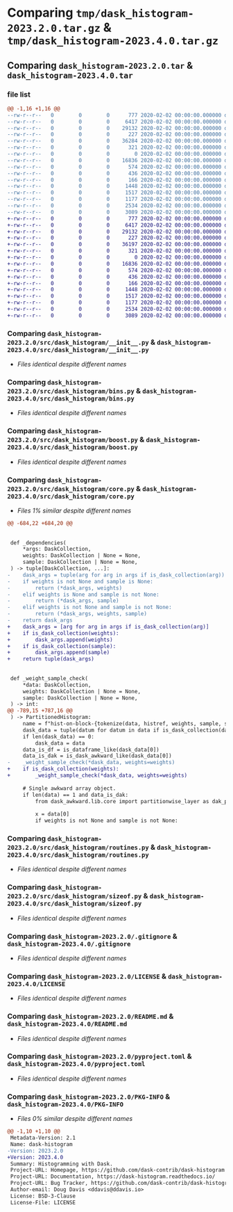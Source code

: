 # Comparing `tmp/dask_histogram-2023.2.0.tar.gz` & `tmp/dask_histogram-2023.4.0.tar.gz`

## Comparing `dask_histogram-2023.2.0.tar` & `dask_histogram-2023.4.0.tar`

### file list

```diff
@@ -1,16 +1,16 @@
--rw-r--r--   0        0        0      777 2020-02-02 00:00:00.000000 dask_histogram-2023.2.0/src/dask_histogram/__init__.py
--rw-r--r--   0        0        0     6417 2020-02-02 00:00:00.000000 dask_histogram-2023.2.0/src/dask_histogram/bins.py
--rw-r--r--   0        0        0    29132 2020-02-02 00:00:00.000000 dask_histogram-2023.2.0/src/dask_histogram/boost.py
--rw-r--r--   0        0        0      227 2020-02-02 00:00:00.000000 dask_histogram-2023.2.0/src/dask_histogram/config.py
--rw-r--r--   0        0        0    36284 2020-02-02 00:00:00.000000 dask_histogram-2023.2.0/src/dask_histogram/core.py
--rw-r--r--   0        0        0      321 2020-02-02 00:00:00.000000 dask_histogram-2023.2.0/src/dask_histogram/histogram.yaml
--rw-r--r--   0        0        0        0 2020-02-02 00:00:00.000000 dask_histogram-2023.2.0/src/dask_histogram/py.typed
--rw-r--r--   0        0        0    16836 2020-02-02 00:00:00.000000 dask_histogram-2023.2.0/src/dask_histogram/routines.py
--rw-r--r--   0        0        0      574 2020-02-02 00:00:00.000000 dask_histogram-2023.2.0/src/dask_histogram/sizeof.py
--rw-r--r--   0        0        0      436 2020-02-02 00:00:00.000000 dask_histogram-2023.2.0/src/dask_histogram/typing.py
--rw-r--r--   0        0        0      166 2020-02-02 00:00:00.000000 dask_histogram-2023.2.0/src/dask_histogram/version.py
--rw-r--r--   0        0        0     1448 2020-02-02 00:00:00.000000 dask_histogram-2023.2.0/.gitignore
--rw-r--r--   0        0        0     1517 2020-02-02 00:00:00.000000 dask_histogram-2023.2.0/LICENSE
--rw-r--r--   0        0        0     1177 2020-02-02 00:00:00.000000 dask_histogram-2023.2.0/README.md
--rw-r--r--   0        0        0     2534 2020-02-02 00:00:00.000000 dask_histogram-2023.2.0/pyproject.toml
--rw-r--r--   0        0        0     3089 2020-02-02 00:00:00.000000 dask_histogram-2023.2.0/PKG-INFO
+-rw-r--r--   0        0        0      777 2020-02-02 00:00:00.000000 dask_histogram-2023.4.0/src/dask_histogram/__init__.py
+-rw-r--r--   0        0        0     6417 2020-02-02 00:00:00.000000 dask_histogram-2023.4.0/src/dask_histogram/bins.py
+-rw-r--r--   0        0        0    29132 2020-02-02 00:00:00.000000 dask_histogram-2023.4.0/src/dask_histogram/boost.py
+-rw-r--r--   0        0        0      227 2020-02-02 00:00:00.000000 dask_histogram-2023.4.0/src/dask_histogram/config.py
+-rw-r--r--   0        0        0    36197 2020-02-02 00:00:00.000000 dask_histogram-2023.4.0/src/dask_histogram/core.py
+-rw-r--r--   0        0        0      321 2020-02-02 00:00:00.000000 dask_histogram-2023.4.0/src/dask_histogram/histogram.yaml
+-rw-r--r--   0        0        0        0 2020-02-02 00:00:00.000000 dask_histogram-2023.4.0/src/dask_histogram/py.typed
+-rw-r--r--   0        0        0    16836 2020-02-02 00:00:00.000000 dask_histogram-2023.4.0/src/dask_histogram/routines.py
+-rw-r--r--   0        0        0      574 2020-02-02 00:00:00.000000 dask_histogram-2023.4.0/src/dask_histogram/sizeof.py
+-rw-r--r--   0        0        0      436 2020-02-02 00:00:00.000000 dask_histogram-2023.4.0/src/dask_histogram/typing.py
+-rw-r--r--   0        0        0      166 2020-02-02 00:00:00.000000 dask_histogram-2023.4.0/src/dask_histogram/version.py
+-rw-r--r--   0        0        0     1448 2020-02-02 00:00:00.000000 dask_histogram-2023.4.0/.gitignore
+-rw-r--r--   0        0        0     1517 2020-02-02 00:00:00.000000 dask_histogram-2023.4.0/LICENSE
+-rw-r--r--   0        0        0     1177 2020-02-02 00:00:00.000000 dask_histogram-2023.4.0/README.md
+-rw-r--r--   0        0        0     2534 2020-02-02 00:00:00.000000 dask_histogram-2023.4.0/pyproject.toml
+-rw-r--r--   0        0        0     3089 2020-02-02 00:00:00.000000 dask_histogram-2023.4.0/PKG-INFO
```

### Comparing `dask_histogram-2023.2.0/src/dask_histogram/__init__.py` & `dask_histogram-2023.4.0/src/dask_histogram/__init__.py`

 * *Files identical despite different names*

### Comparing `dask_histogram-2023.2.0/src/dask_histogram/bins.py` & `dask_histogram-2023.4.0/src/dask_histogram/bins.py`

 * *Files identical despite different names*

### Comparing `dask_histogram-2023.2.0/src/dask_histogram/boost.py` & `dask_histogram-2023.4.0/src/dask_histogram/boost.py`

 * *Files identical despite different names*

### Comparing `dask_histogram-2023.2.0/src/dask_histogram/core.py` & `dask_histogram-2023.4.0/src/dask_histogram/core.py`

 * *Files 1% similar despite different names*

```diff
@@ -684,22 +684,20 @@
 
 
 def _dependencies(
     *args: DaskCollection,
     weights: DaskCollection | None = None,
     sample: DaskCollection | None = None,
 ) -> tuple[DaskCollection, ...]:
-    dask_args = tuple(arg for arg in args if is_dask_collection(arg))
-    if weights is not None and sample is None:
-        return (*dask_args, weights)
-    elif weights is None and sample is not None:
-        return (*dask_args, sample)
-    elif weights is not None and sample is not None:
-        return (*dask_args, weights, sample)
-    return dask_args
+    dask_args = [arg for arg in args if is_dask_collection(arg)]
+    if is_dask_collection(weights):
+        dask_args.append(weights)
+    if is_dask_collection(sample):
+        dask_args.append(sample)
+    return tuple(dask_args)
 
 
 def _weight_sample_check(
     *data: DaskCollection,
     weights: DaskCollection | None = None,
     sample: DaskCollection | None = None,
 ) -> int:
@@ -789,15 +787,16 @@
 ) -> PartitionedHistogram:
     name = f"hist-on-block-{tokenize(data, histref, weights, sample, split_every)}"
     dask_data = tuple(datum for datum in data if is_dask_collection(datum))
     if len(dask_data) == 0:
         dask_data = data
     data_is_df = is_dataframe_like(dask_data[0])
     data_is_dak = is_dask_awkward_like(dask_data[0])
-    _weight_sample_check(*dask_data, weights=weights)
+    if is_dask_collection(weights):
+        _weight_sample_check(*dask_data, weights=weights)
 
     # Single awkward array object.
     if len(data) == 1 and data_is_dak:
         from dask_awkward.lib.core import partitionwise_layer as dak_pwl
 
         x = data[0]
         if weights is not None and sample is not None:
```

### Comparing `dask_histogram-2023.2.0/src/dask_histogram/routines.py` & `dask_histogram-2023.4.0/src/dask_histogram/routines.py`

 * *Files identical despite different names*

### Comparing `dask_histogram-2023.2.0/src/dask_histogram/sizeof.py` & `dask_histogram-2023.4.0/src/dask_histogram/sizeof.py`

 * *Files identical despite different names*

### Comparing `dask_histogram-2023.2.0/.gitignore` & `dask_histogram-2023.4.0/.gitignore`

 * *Files identical despite different names*

### Comparing `dask_histogram-2023.2.0/LICENSE` & `dask_histogram-2023.4.0/LICENSE`

 * *Files identical despite different names*

### Comparing `dask_histogram-2023.2.0/README.md` & `dask_histogram-2023.4.0/README.md`

 * *Files identical despite different names*

### Comparing `dask_histogram-2023.2.0/pyproject.toml` & `dask_histogram-2023.4.0/pyproject.toml`

 * *Files identical despite different names*

### Comparing `dask_histogram-2023.2.0/PKG-INFO` & `dask_histogram-2023.4.0/PKG-INFO`

 * *Files 0% similar despite different names*

```diff
@@ -1,10 +1,10 @@
 Metadata-Version: 2.1
 Name: dask-histogram
-Version: 2023.2.0
+Version: 2023.4.0
 Summary: Histogramming with Dask.
 Project-URL: Homepage, https://github.com/dask-contrib/dask-histogram
 Project-URL: Documentation, https://dask-histogram.readthedocs.io/
 Project-URL: Bug Tracker, https://github.com/dask-contrib/dask-histogram/issues
 Author-email: Doug Davis <ddavis@ddavis.io>
 License: BSD-3-Clause
 License-File: LICENSE
```


